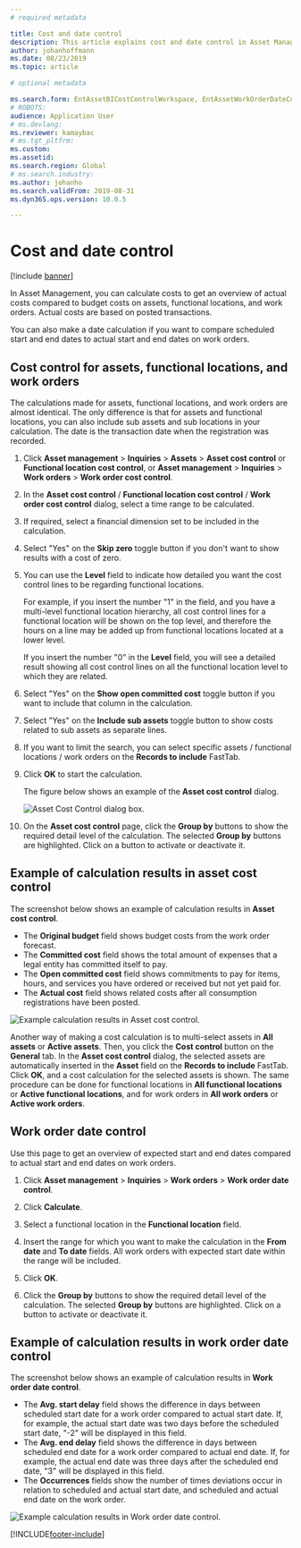 ```yaml
---
# required metadata

title: Cost and date control
description: This article explains cost and date control in Asset Management.
author: johanhoffmann
ms.date: 08/23/2019
ms.topic: article

# optional metadata

ms.search.form: EntAssetBICostControlWorkspace, EntAssetWorkOrderDateControl, EntAssetWorkOrderForecastCostInfoPart, EntAssetMaintenanceCostTrans, EntAssetWorkOrderDateControlCalcDialog, EntAssetCostControl, EntAssetCostObjectCalendar, EntAssetWorkOrderCostInfoPart 
# ROBOTS: 
audience: Application User
# ms.devlang: 
ms.reviewer: kamaybac
# ms.tgt_pltfrm: 
ms.custom: 
ms.assetid: 
ms.search.region: Global
# ms.search.industry: 
ms.author: johanho
ms.search.validFrom: 2019-08-31
ms.dyn365.ops.version: 10.0.5

---
```


# Cost and date control

[!include [banner](../../includes/banner.md)]

In Asset Management, you can calculate costs to get an overview of actual costs compared to budget costs on assets, functional locations, and work orders. Actual costs are based on posted transactions.

You can also make a date calculation if you want to compare scheduled start and end dates to actual start and end dates on work orders.

## Cost control for assets, functional locations, and work orders

The calculations made for assets, functional locations, and work orders are almost identical. The only difference is that for assets and functional locations, you can also include sub assets and sub locations in your calculation. The date is the transaction date when the registration was recorded.

1. Click **Asset management** > **Inquiries** > **Assets** > **Asset cost control** or **Functional location cost control**, or **Asset management** > **Inquiries** > **Work orders** > **Work order cost control**.

2. In the **Asset cost control** / **Functional location cost control** / **Work order cost control** dialog, select a time range to be calculated.

3. If required, select a financial dimension set to be included in the calculation.

4. Select "Yes" on the **Skip zero** toggle button if you don't want to show results with a cost of zero.

5. You can use the **Level** field to indicate how detailed you want the cost control lines to be regarding functional locations. 

    For example, if you insert the number "1" in the field, and you have a multi-level functional location hierarchy, all cost control lines for a functional location will be shown on the top level, and therefore the hours on a line may be added up from functional locations located at a lower level.

    If you insert the number "0" in the **Level** field, you will see a detailed result showing all cost control lines on all the functional location level to which they are related.

6. Select "Yes" on the **Show open committed cost** toggle button if you want to include that column in the calculation.

7. Select "Yes" on the **Include sub assets** toggle button to show costs related to sub assets as separate lines.

8. If you want to limit the search, you can select specific assets / functional locations / work orders on the **Records to include** FastTab.

9. Click **OK** to start the calculation.

    The figure below shows an example of the **Asset cost control** dialog.

    ![Asset Cost Control dialog box.](media/01-controlling-and-reporting.png)

10. On the **Asset cost control** page, click the **Group by** buttons to show the required detail level of the calculation. The selected **Group by** buttons are highlighted. Click on a button to activate or deactivate it.

## Example of calculation results in asset cost control

The screenshot below shows an example of calculation results in **Asset cost control**.

- The **Original budget** field shows budget costs from the work order forecast. 
- The **Committed cost** field shows the total amount of expenses that a legal entity has committed itself to pay. 
- The **Open committed cost** field shows commitments to pay for items, hours, and services you have ordered or received but not yet paid for. 
- The **Actual cost** field shows related costs after all consumption registrations have been posted.

![Example calculation results in Asset cost control.](media/02-controlling-and-reporting.png)

Another way of making a cost calculation is to multi-select assets in **All assets** or **Active assets**. Then, you click the **Cost control** button on the **General** tab. In the **Asset cost control** dialog, the selected assets are automatically inserted in the **Asset** field on the **Records to include** FastTab. Click **OK**, and a cost calculation for the selected assets is shown. The same procedure can be done for functional locations in **All functional locations** or **Active functional locations**, and for work orders in **All work orders** or **Active work orders**.

## Work order date control

Use this page to get an overview of expected start and end dates compared to actual start and end dates on work orders.

1. Click **Asset management** > **Inquiries** > **Work orders** > **Work order date control**.

2. Click **Calculate**.

3. Select a functional location in the **Functional location** field.

4. Insert the range for which you want to make the calculation in the **From date** and **To date** fields. All work orders with expected start date within the range will be included.

5. Click **OK**.

6. Click the **Group by** buttons to show the required detail level of the calculation. The selected **Group by** buttons are highlighted. Click on a button to activate or deactivate it.

## Example of calculation results in work order date control

The screenshot below shows an example of calculation results in **Work order date control**.

- The **Avg. start delay** field shows the difference in days between scheduled start date for a work order compared to actual start date. If, for example, the actual start date was two days before the scheduled start date, "-2" will be displayed in this field.  
- The **Avg. end delay** field shows the difference in days between scheduled end date for a work order compared to actual end date. If, for example, the actual end date was three days after the scheduled end date, "3" will be displayed in this field.  
- The **Occurrences** fields show the number of times deviations occur in relation to scheduled and actual start date, and scheduled and actual end date on the work order.

![Example calculation results in Work order date control.](media/03-controlling-and-reporting.png)




[!INCLUDE[footer-include](../../../includes/footer-banner.md)]